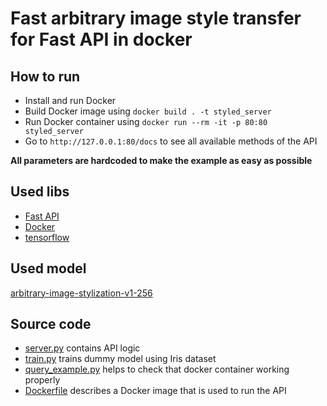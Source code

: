 # Fast arbitrary image style transfer for Fast API in docker

## How to run
* Install and run Docker
* Build Docker image using `docker build . -t styled_server`
* Run Docker container using `docker run --rm -it -p 80:80 styled_server`
* Go to `http://127.0.0.1:80/docs` to see all available methods of the API

**All parameters are hardcoded to make the example as easy as possible** 
## Used libs
* [Fast API](https://fastapi.tiangolo.com/)
* [Docker](https://www.docker.com/)
* [tensorflow](https://www.tensorflow.org)

## Used model
[arbitrary-image-stylization-v1-256](https://tfhub.dev/google/magenta/arbitrary-image-stylization-v1-256/1)

## Source code
* [server.py](server.py) contains API logic
* [train.py](train.py) trains dummy model using Iris dataset
* [query_example.py](query_example.py) helps to check that docker container working properly
* [Dockerfile](Dockerfile) describes a Docker image that is used to run the API
